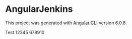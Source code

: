 # AngularJenkins

This project was generated with [Angular CLI](https://github.com/angular/angular-cli) version 6.0.8.
 
 Test 12345 678910

